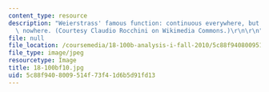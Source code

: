 ```yaml
---
content_type: resource
description: "Weierstrass' famous function: continuous everywhere, but differentiable\
  \ nowhere. (Courtesy Claudio Rocchini on Wikimedia Commons.)\r\n\r\n"
file: null
file_location: /coursemedia/18-100b-analysis-i-fall-2010/5c88f9408009514f73f41d6b5d91fd13_18-100bf10.jpg
file_type: image/jpeg
resourcetype: Image
title: 18-100bf10.jpg
uid: 5c88f940-8009-514f-73f4-1d6b5d91fd13
---
```

